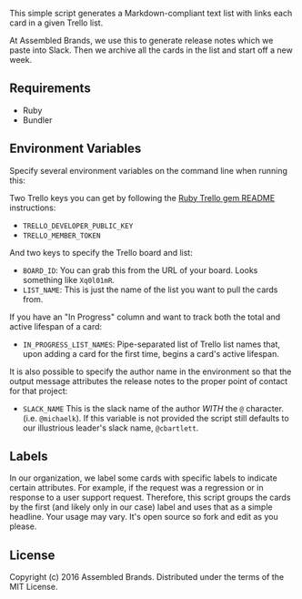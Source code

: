 This simple script generates a Markdown-compliant text list with links each card in a given Trello list.

At Assembled Brands, we use this to generate release notes which we paste into Slack. Then we archive all the cards in the list and start off a new week.

## Requirements

* Ruby
* Bundler

## Environment Variables

Specify several environment variables on the command line when running this:

Two Trello keys you can get by following the [Ruby Trello gem README](https://github.com/jeremytregunna/ruby-trello) instructions:

* `TRELLO_DEVELOPER_PUBLIC_KEY`
* `TRELLO_MEMBER_TOKEN`

And two keys to specify the Trello board and list:

* `BOARD_ID`: You can grab this from the URL of your board. Looks something like `Xq0l01mR`.
* `LIST_NAME`: This is just the name of the list you want to pull the cards from.

If you have an "In Progress" column and want to track both the total and active lifespan of a card:

* `IN_PROGRESS_LIST_NAMES`: Pipe-separated list of Trello list names that, upon adding a card for the first time, begins a card's active lifespan.

It is also possible to specify the author name in the environment so
that the output message attributes the release notes to the proper point
of contact for that project:

* `SLACK_NAME` This is the slack name of the author _WITH_ the `@`
  character. (i.e. `@michaelk`).  If this variable is not provided the
script still defaults to our illustrious leader's slack name,
`@cbartlett`.

## Labels

In our organization, we label some cards with specific labels to indicate certain attributes.
For example, if the request was a regression or in response to a user support request.
Therefore, this script groups the cards by the first (and likely only in our case) label and
uses that as a simple headline. Your usage may vary. It's open source so fork and edit as you
please.

## License

Copyright (c) 2016 Assembled Brands.  Distributed under the terms of the MIT License.
